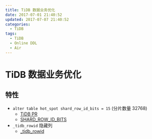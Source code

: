 ```yaml
---
title: TiDB 数据业务优化
date: 2017-07-01 21:40:52
updated: 2017-07-07 21:40:52
categories:
  - TiDB
tags:
  - TiDB
  - Online DDL
  - Air
---
```

# TiDB 数据业务优化

## 特性

- `alter table hot_spot shard_row_id_bits = 15` (分片数量 32768)
  - [TiDB PR](https://github.com/pingcap/tidb/commit/04ef7d79928ac27f6fab53c944efbb523f896755#diff-caef8063af52c86ddcdb638aff3e5bd9)
  - [SHARD_ROW_ID_BITS](https://github.com/pingcap/docs-cn/blob/master/sql/tidb-specific.md#shard_row_id_bits)
- `_tidb_rowid` 隐藏列
  - [_tidb_rowid](https://github.com/pingcap/docs-cn/blob/master/sql/tidb-specific.md#_tidb_rowid)
